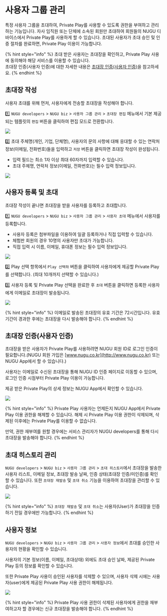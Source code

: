 # 사용자 그룹 관리

특정 사용자 그룹을 초대하여, Private Play를 사용할 수 있도록 권한을 부여하고 관리하는 기능입니다. 자사 임직원 또는 단체에 소속된 회원만 초대하여 회원들의 NUGU 디바이스에서 Private Play를 사용하게 할 수 있습니다. 초대된 사용자가 초대 승인 및 인증 절차를 완료하면, Private Play 이용이 가능합니다.

{% hint style="info" %}
초대 받은 사용자는 초대장을 확인하고, Private Play 사용에 동의해야 해당 서비스를 이용할 수 있습니다.  
초대장 인증\(사용자 인증\)에 대한 자세한 내용은 [초대장 인증\(사용자 인증\)](manage-enrolled-user.md#user-verification)을 참고하세요.
{% endhint %}

## 초대장 작성 <a id="create-an-invitation"></a>

사용자 초대를 위해 먼저, 사용자에게 전송할 초대장을 작성해야 합니다.

1️⃣ `NUGU developers` &gt; `NUGU biz` &gt; `사용자 그룹 관리` &gt; `초대장 편집` 메뉴에서 기본 제공되는 템플릿의 `편집` 버튼을 클릭하여 편집 모드로 전환합니다.

![](../../.gitbook/assets/manage-enrolled-user-01.png)

2️⃣ 초대 주체명\(개인, 기업, 단체명\), 사용자의 문의 사항에 대해 응대할 수 있는 연락처 정보\(이메일, 전화번호\)들을 입력하고 `저장` 버튼을 클릭하면 초대장 작성이 완성됩니다.

* 입력 필드는 최소 1자 이상 최대 60자까지 입력할 수 있습니다.
* 초대 주체명, 연락처 정보\(이메일, 전화번호\)는 필수 입력 정보입니다.

![](../../.gitbook/assets/manage-enrolled-user-02.png)

## 사용자 등록 및 초대 <a id="invite-enrolled-user"></a>

초대장 작성이 끝나면 초대장을 받을 사용자를 등록하고 초대합니다.

1️⃣ `NUGU developers` &gt; `NUGU biz` &gt; `사용자 그룹 관리` &gt; `사용자 초대` 메뉴에서 사용자를 등록합니다.

* 사용자 등록은 첨부파일을 이용하여 일괄 등록하거나 직접 입력할 수 있습니다.
* 체험판 회원의 경우 10명의 사용자만 초대가 가능합니다.
* 직접 입력 시 이름, 이메일, 휴대폰 정보는 필수 입력 정보입니다.

![](../../.gitbook/assets/manage-enrolled-user-03.png)

2️⃣ Play 선택 항목에서 `Play 선택하` 버튼을 클릭하여 사용자에게 제공할 Private Play를 선택합니다. \(최대 10개까지 선택할 수 있습니다.\)

3️⃣ 사용자 등록 및 Private Play 선택을 완료한 후 `초대` 버튼을 클릭하면 등록한 사용자에게 이메일로 초대장이 발송됩니다.

![](../../.gitbook/assets/manage-enrolled-user-04.png)

{% hint style="info" %}
이메일로 발송된 초대장의 유효 기간은 72시간입니다. 유효 기간이 경과한 후에는 초대장을 다시 발송해야 합니다.
{% endhint %}

## 초대장 인증\(사용자 인증\) <a id="user-verification"></a>

초대장을 받은 사용자가 Private Play를 사용하려면 NUGU 회원 ID로 로그인 인증이 필요합니다.\(NUGU 회원 가입은 [www.nugu.co.kr](http://www.nugu.co.kr) 또는 NUGU App에서 할 수 있습니다.\)

사용자는 이메일로 수신된 초대장을 통해 NUGU ID 인증 페이지로 이동할 수 있으며, 로그인 인증 시점부터 Private Play 이용이 가능합니다.

제공 받은 Private Play의 상세 정보는 NUGU App에서 확인할 수 있습니다.

![](../../.gitbook/assets/manage-enrolled-user-05.png)

{% hint style="info" %}
Private Play 사용자는 언제든지 NUGU App에서 Private Play 이용 권한을 해제할 수 있습니다. 해제 시 Private Play 이용 권한이 삭제되며, 삭제된 이후에는 Private Play를 이용할 수 없습니다.

만약, 권한 재부여를 원할 경우에는 서비스 관리자가 NUGU developers를 통해 다시 초대장을 발송해야 합니다.
{% endhint %}

## 초대 히스토리 관리 <a id="manage-invitation-history"></a>

`NUGU developers` &gt; `NUGU biz` &gt; `사용자 그룹 관리` &gt; `초대 히스토리`에서 초대장을 발송한 사용자 리스트, 이메일 정보, 초대장 발송 날짜, 인증 상태\(초대장 인증/미인증\)를 확인할 수 있습니다. 또한 `초대장 재발송` 및 `초대 취소` 기능을 이용하여 초대장을 관리할 수 있습니다.

![](../../.gitbook/assets/manage-enrolled-user-06.png)

{% hint style="info" %}
`초대장 재발송` 및 `초대 취소`는 사용자\(User\)가 초대장을 인증하기 전일 경우에만 가능합니다.
{% endhint %}

## 사용자 정보 <a id="enrolleduser-information"></a>

`NUGU developers` &gt; `NUGU biz` &gt; `사용자 그룹 관리` &gt; `사용자 정보`에서 초대를 승인한 사용자의 현황을 확인할 수 있습니다.

사용자의 기본 정보\(이름, 이메일, 초대상태\) 외에도 초대 승인 날짜, 제공된 Private Play 등의 정보를 확인할 수 있습니다.

또한 Private Play 사용이 승인된 사용자를 삭제할 수 있으며, 사용자 삭제 시에는 사용자\(user\)에게 제공된 Private Play 사용 권한이 해제됩니다.

![](../../.gitbook/assets/manage-enrolled-user-07.png)

{% hint style="info" %}
Private Play 사용 권한이 삭제된 사용자에게 권한을 재부여하고자 할 경우에는 신규 초대장을 발송해야 합니다.
{% endhint %}

